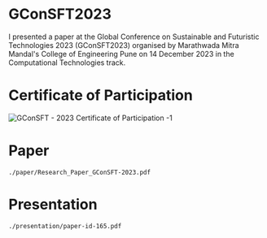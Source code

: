 # GConSFT2023
I presented a paper at the Global Conference on Sustainable and Futuristic Technologies 2023 (GConSFT2023) organised by Marathwada Mitra Mandal's College of Engineering Pune on 14 December 2023 in the Computational Technologies track.
# Certificate of Participation
![GConSFT - 2023 Certificate of Participation -1](https://github.com/Akshay-Dongare/GConSFT2023/assets/75126845/f14a052a-63ac-4ebd-95fc-94acff67e8c1)
# Paper
`./paper/Research_Paper_GConSFT-2023.pdf`
# Presentation
`./presentation/paper-id-165.pdf`

